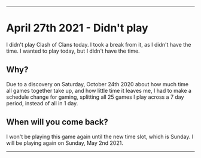 
***

# April 27th 2021 - Didn't play

I didn't play Clash of Clans today. I took a break from it, as I didn't have the time. I wanted to play today, but I didn't have the time.

## Why?

Due to a discovery on Saturday, October 24th 2020 about how much time all games together take up, and how little time it leaves me, I had to make a schedule change for gaming, splitting all 25 games I play across a 7 day period, instead of all in 1 day.

## When will you come back?

I won't be playing this game again until the new time slot, which is Sunday. I will be playing again on Sunday, May 2nd 2021.

***
